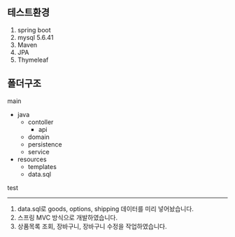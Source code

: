 ## 테스트환경
1. spring boot
2. mysql 5.6.41
3. Maven
4. JPA
5. Thymeleaf

## 폴더구조
main
  - java
    - contoller
        - api
    - domain
    - persistence
    - service
  - resources
    - templates
    - data.sql


test
  
----
1. data.sql로 goods, options, shipping 데이터를 미리 넣어놨습니다.
2. 스프링 MVC 방식으로 개발하였습니다.
3. 상품목록 조회, 장바구니, 장바구니 수정을 작업하였습니다.
  